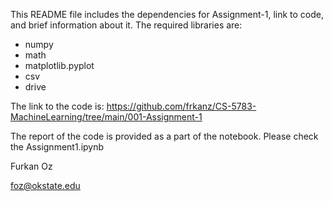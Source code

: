 This README file includes the dependencies for Assignment-1, link to code, and brief information about it.
The required libraries are:

*   numpy
*   math
*   matplotlib.pyplot
*   csv
*   drive

The link to the code is:
https://github.com/frkanz/CS-5783-MachineLearning/tree/main/001-Assignment-1

The report of the code is provided as a part of the notebook. Please check the Assignment1.ipynb

Furkan Oz

foz@okstate.edu



